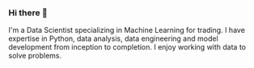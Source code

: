 ### Hi there 👋

I'm a Data Scientist specializing in Machine Learning for trading. I have expertise in Python, data analysis, data engineering and model development from inception to completion. I enjoy working with data to solve problems.

<!--
**evgmosme/evgmosme** is a ✨ _special_ ✨ repository because its `README.md` (this file) appears on your GitHub profile.

Here are some ideas to get you started:

- 🔭 I’m currently working on ...
- 🌱 I’m currently learning ...
- 👯 I’m looking to collaborate on ...
- 🤔 I’m looking for help with ...
- 💬 Ask me about ...
- 📫 How to reach me: ...
- 😄 Pronouns: ...
- ⚡ Fun fact: ...
-->
